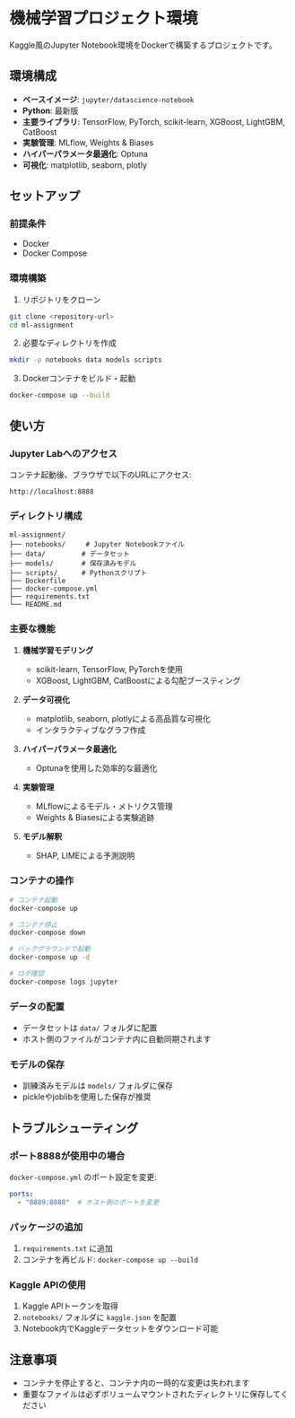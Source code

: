 # 機械学習プロジェクト環境

Kaggle風のJupyter Notebook環境をDockerで構築するプロジェクトです。

## 環境構成

- **ベースイメージ**: `jupyter/datascience-notebook`
- **Python**: 最新版
- **主要ライブラリ**: TensorFlow, PyTorch, scikit-learn, XGBoost, LightGBM, CatBoost
- **実験管理**: MLflow, Weights & Biases
- **ハイパーパラメータ最適化**: Optuna
- **可視化**: matplotlib, seaborn, plotly

## セットアップ

### 前提条件

- Docker
- Docker Compose

### 環境構築

1. リポジトリをクローン
```bash
git clone <repository-url>
cd ml-assignment
```

2. 必要なディレクトリを作成
```bash
mkdir -p notebooks data models scripts
```

3. Dockerコンテナをビルド・起動
```bash
docker-compose up --build
```

## 使い方

### Jupyter Labへのアクセス

コンテナ起動後、ブラウザで以下のURLにアクセス:
```
http://localhost:8888
```

### ディレクトリ構成

```
ml-assignment/
├── notebooks/     # Jupyter Notebookファイル
├── data/         # データセット
├── models/       # 保存済みモデル
├── scripts/      # Pythonスクリプト
├── Dockerfile
├── docker-compose.yml
├── requirements.txt
└── README.md
```

### 主要な機能

1. **機械学習モデリング**
   - scikit-learn, TensorFlow, PyTorchを使用
   - XGBoost, LightGBM, CatBoostによる勾配ブースティング

2. **データ可視化**
   - matplotlib, seaborn, plotlyによる高品質な可視化
   - インタラクティブなグラフ作成

3. **ハイパーパラメータ最適化**
   - Optunaを使用した効率的な最適化

4. **実験管理**
   - MLflowによるモデル・メトリクス管理
   - Weights & Biasesによる実験追跡

5. **モデル解釈**
   - SHAP, LIMEによる予測説明

### コンテナの操作

```bash
# コンテナ起動
docker-compose up

# コンテナ停止
docker-compose down

# バックグラウンドで起動
docker-compose up -d

# ログ確認
docker-compose logs jupyter
```

### データの配置

- データセットは `data/` フォルダに配置
- ホスト側のファイルがコンテナ内に自動同期されます

### モデルの保存

- 訓練済みモデルは `models/` フォルダに保存
- pickleやjoblibを使用した保存が推奨

## トラブルシューティング

### ポート8888が使用中の場合

`docker-compose.yml` のポート設定を変更:
```yaml
ports:
  - "8889:8888"  # ホスト側のポートを変更
```

### パッケージの追加

1. `requirements.txt` に追加
2. コンテナを再ビルド: `docker-compose up --build`

### Kaggle APIの使用

1. Kaggle APIトークンを取得
2. `notebooks/` フォルダに `kaggle.json` を配置
3. Notebook内でKaggleデータセットをダウンロード可能

## 注意事項

- コンテナを停止すると、コンテナ内の一時的な変更は失われます
- 重要なファイルは必ずボリュームマウントされたディレクトリに保存してください